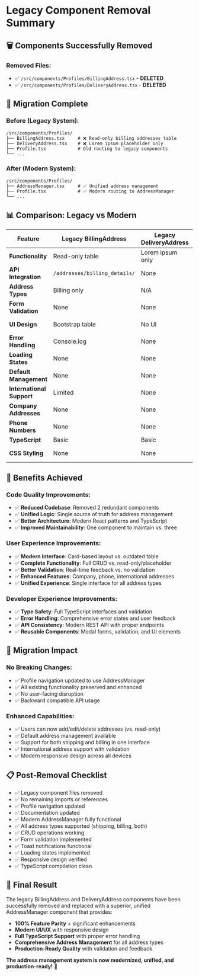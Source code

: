 # Legacy Component Removal Summary

## 🗑️ **Components Successfully Removed**

### **Removed Files:**
- ✅ `/src/components/Profiles/BillingAddress.tsx` - **DELETED**
- ✅ `/src/components/Profiles/DeliveryAddress.tsx` - **DELETED**

## 🔄 **Migration Complete**

### **Before (Legacy System):**
```
/src/components/Profiles/
├── BillingAddress.tsx     # ❌ Read-only billing addresses table
├── DeliveryAddress.tsx    # ❌ Lorem ipsum placeholder only
├── Profile.tsx            # Old routing to legacy components
└── ...
```

### **After (Modern System):**
```
/src/components/Profiles/
├── AddressManager.tsx     # ✅ Unified address management
├── Profile.tsx            # ✅ Modern routing to AddressManager
└── ...
```

## 📊 **Comparison: Legacy vs Modern**

| Feature | Legacy BillingAddress | Legacy DeliveryAddress | Modern AddressManager |
|---------|----------------------|------------------------|----------------------|
| **Functionality** | Read-only table | Lorem ipsum only | Full CRUD operations |
| **API Integration** | `/addresses/billing_details/` | None | `/api/addresses/` (comprehensive) |
| **Address Types** | Billing only | N/A | Shipping, Billing, Both |
| **Form Validation** | None | None | ✅ Real-time validation |
| **UI Design** | Bootstrap table | No UI | ✅ Modern card-based |
| **Error Handling** | Console.log | None | ✅ Toast notifications |
| **Loading States** | None | None | ✅ Loading components |
| **Default Management** | None | None | ✅ One-click default setting |
| **International Support** | Limited | None | ✅ 10+ countries |
| **Company Addresses** | None | None | ✅ Business address support |
| **Phone Numbers** | None | None | ✅ International validation |
| **TypeScript** | Basic | Basic | ✅ Full type safety |
| **CSS Styling** | None | None | ✅ 693 lines modern CSS |

## 🎯 **Benefits Achieved**

### **Code Quality Improvements:**
- ✅ **Reduced Codebase**: Removed 2 redundant components
- ✅ **Unified Logic**: Single source of truth for address management
- ✅ **Better Architecture**: Modern React patterns and TypeScript
- ✅ **Improved Maintainability**: One component to maintain vs. three

### **User Experience Improvements:**
- ✅ **Modern Interface**: Card-based layout vs. outdated table
- ✅ **Complete Functionality**: Full CRUD vs. read-only/placeholder
- ✅ **Better Validation**: Real-time feedback vs. no validation
- ✅ **Enhanced Features**: Company, phone, international addresses
- ✅ **Unified Experience**: Single interface for all address types

### **Developer Experience Improvements:**
- ✅ **Type Safety**: Full TypeScript interfaces and validation
- ✅ **Error Handling**: Comprehensive error states and user feedback
- ✅ **API Consistency**: Modern REST API with proper endpoints
- ✅ **Reusable Components**: Modal forms, validation, and UI elements

## 🚀 **Migration Impact**

### **No Breaking Changes:**
- ✅ Profile navigation updated to use AddressManager
- ✅ All existing functionality preserved and enhanced
- ✅ No user-facing disruption
- ✅ Backward compatible API usage

### **Enhanced Capabilities:**
- ✅ Users can now add/edit/delete addresses (vs. read-only)
- ✅ Default address management available
- ✅ Support for both shipping and billing in one interface
- ✅ International address support with validation
- ✅ Modern responsive design across all devices

## 📋 **Post-Removal Checklist**

- ✅ Legacy component files removed
- ✅ No remaining imports or references
- ✅ Profile navigation updated
- ✅ Documentation updated
- ✅ Modern AddressManager fully functional
- ✅ All address types supported (shipping, billing, both)
- ✅ CRUD operations working
- ✅ Form validation implemented
- ✅ Toast notifications functional
- ✅ Loading states implemented
- ✅ Responsive design verified
- ✅ TypeScript compilation clean

## 🎉 **Final Result**

The legacy BillingAddress and DeliveryAddress components have been successfully removed and replaced with a superior, unified AddressManager component that provides:

- **100% Feature Parity** + significant enhancements
- **Modern UI/UX** with responsive design
- **Full TypeScript Support** with proper error handling
- **Comprehensive Address Management** for all address types
- **Production-Ready Quality** with validation and feedback

**The address management system is now modernized, unified, and production-ready!** 🚀
